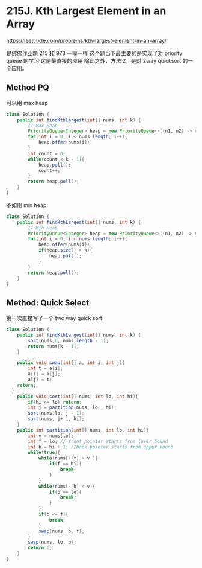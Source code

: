 # 215J. Kth Largest Element in an Array

https://leetcode.com/problems/kth-largest-element-in-an-array/

是佛佛作业题
215 和 973 一模一样
这个题当下最主要的是实现了对 priority queue 的学习
这是最直接的应用
除此之外，方法 2，是对 2way quicksort 的一个应用。

## Method PQ

可以用 max heap

```java
class Solution {
    public int findKthLargest(int[] nums, int k) {
        // Max Heap
        PriorityQueue<Integer> heap = new PriorityQueue<>((n1, n2) -> n2 - n1);
        for(int i = 0; i < nums.length; i++){
            heap.offer(nums[i]);
        }
        int count = 0;
        while(count < k - 1){
            heap.poll();
            count++;
        }
        return heap.poll();
    }
}
```

不如用 min heap

```java
class Solution {
    public int findKthLargest(int[] nums, int k) {
        // Min Heap
        PriorityQueue<Integer> heap = new PriorityQueue<>((n1, n2) -> n1 - n2);
        for(int i = 0; i < nums.length; i++){
            heap.offer(nums[i]);
            if(heap.size() > k){
                heap.poll();
            }
        }
        return heap.poll();
    }
}
```

## Method: Quick Select

第一次直接写了一个 two way quick sort

```java
class Solution {
    public int findKthLargest(int[] nums, int k) {
        sort(nums,0, nums.length - 1);
        return nums[k - 1];
    }

    public void swap(int[] a, int i, int j){
        int t = a[i];
        a[i] = a[j];
        a[j] = t;
    return;
  }
    public void sort(int[] nums, int lo, int hi){
        if(hi <= lo) return;
        int j = partition(nums, lo , hi);
        sort(nums,lo, j - 1);
        sort(nums, j+ 1, hi);
    }
    public int partition(int[] nums, int lo, int hi){
        int v = nums[lo];
        int f = lo; // front pointer starts from lower bound
        int b = hi + 1; //back pointer starts from upper bound
        while(true){
            while(nums[++f] > v ){
                if(f == hi){
                    break;
                }
            }
            while(nums[--b] < v){
                if(b == lo){
                    break;
                }
            }
            if(b <= f){
                break;
            }
            swap(nums, b, f);
        }
        swap(nums, lo, b);
        return b;
    }
}
```
